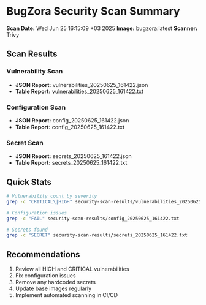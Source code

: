# BugZora Security Scan Summary

**Scan Date:** Wed Jun 25 16:15:09 +03 2025
**Image:** bugzora:latest
**Scanner:** Trivy

## Scan Results

### Vulnerability Scan
- **JSON Report:** vulnerabilities_20250625_161422.json
- **Table Report:** vulnerabilities_20250625_161422.txt

### Configuration Scan
- **JSON Report:** config_20250625_161422.json
- **Table Report:** config_20250625_161422.txt

### Secret Scan
- **JSON Report:** secrets_20250625_161422.json
- **Table Report:** secrets_20250625_161422.txt

## Quick Stats

```bash
# Vulnerability count by severity
grep -c "CRITICAL\|HIGH" security-scan-results/vulnerabilities_20250625_161422.txt

# Configuration issues
grep -c "FAIL" security-scan-results/config_20250625_161422.txt

# Secrets found
grep -c "SECRET" security-scan-results/secrets_20250625_161422.txt
```

## Recommendations

1. Review all HIGH and CRITICAL vulnerabilities
2. Fix configuration issues
3. Remove any hardcoded secrets
4. Update base images regularly
5. Implement automated scanning in CI/CD

